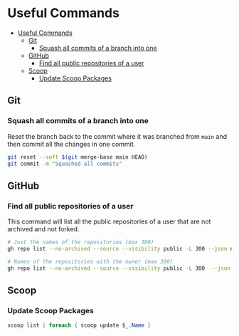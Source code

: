 # Useful Commands

- [Useful Commands](#useful-commands)
  - [Git](#git)
    - [Squash all commits of a branch into one](#squash-all-commits-of-a-branch-into-one)
  - [GitHub](#github)
    - [Find all public repositories of a user](#find-all-public-repositories-of-a-user)
  - [Scoop](#scoop)
    - [Update Scoop Packages](#update-scoop-packages)

## Git

### Squash all commits of a branch into one

Reset the branch back to the commit where it was branched from `main` and then commit all the changes in one commit.

```bash
git reset --soft $(git merge-base main HEAD)
git commit -m "Squashed all commits"
```

## GitHub

### Find all public repositories of a user

This command will list all the public repositories of a user that are not archived and not forked.

```bash
# Just the names of the repositories (max 300)
gh repo list --no-archived --source --visibility public -L 300 --json name --jq '.[].name' | sort
```

```bash
# Names of the repositories with the owner (max 300)
gh repo list --no-archived --source --visibility public -L 300  --json nameWithOwner --jq '.[].nameWithOwner' | sort
```

## Scoop

### Update Scoop Packages

```powershell
scoop list | foreach { scoop update $_.Name }
```
